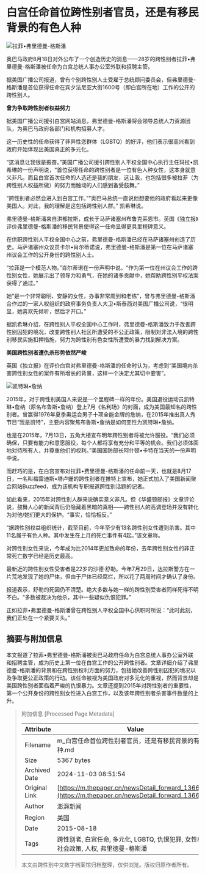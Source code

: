 # 白宫任命首位跨性别者官员，还是有移民背景的有色人种

![拉菲•弗里德曼-格斯潘](http://image.thepaper.cn/www/image/4/511/824.jpg)

奥巴马政府8月18日对外公布了一个创造历史的消息——28岁的跨性别者拉菲•弗里德曼-格斯潘被任命为白宫总统人事办公室外联和招聘主管。

据美国广播公司报道，曾有个别跨性别人士受雇于总统顾问委员会，但弗里德曼-格斯潘是首位获得任命在宾夕法尼亚大街1600号（即白宫所在地）工作的公开的跨性别人。

**曾为争取跨性别者权益努力**

据美国广播公司援引白宫网站消息，弗里德曼-格斯潘将会领导总统人力资源团队，为奥巴马政府各部门和机构招募人才。

这一历史性的任命获得了非异性恋群体（LGBTQ）的好评，他们表示很高兴看到政府开始体现出美国真正的多元化。

“这消息让我很是振奋。”美国广播公司援引跨性别人平权全国中心执行主任玛拉•凯希琳的一份声明说，“首位获得任命的跨性别者是一位有色人种女性，这本身就意义非凡。而且白宫首次任命的人选还是我的朋友，这让我，也包括很多被拉菲（为跨性别人权益所做）的努力而触动的人们感到备受鼓舞。”

“跨性别者必然会进入到白宫工作。”“奥巴马总统一直说他想要他的政府看起来更像美国人。对此，我的理解是这包括跨性别人群。” 凯希琳说。

弗里德曼-格斯潘来自洪都拉斯，成长于马萨诸塞州布鲁克莱恩市。英国《独立报》评价弗里德曼-格斯潘的移民背景使得这一任命显得更具里程碑意义。

在供职跨性别人平权全国中心之前，弗里德曼-格斯潘已经在马萨诸塞州创造了历史。马萨诸塞州众议员卡尔•肖尔蒂诺说，弗里德曼-格斯潘是第一位在马萨诸塞州议会工作的公开身份的跨性别人士。

“拉菲是一个模范人物。”肖尔蒂诺在一份声明中说。“作为第一位在州议会工作的跨性别女性，她展示出了领导力和勇气，在她的诸多贡献中，她帮助跨性别平权法案获得了通过。”

她“是一个非常聪明、安静的女性，办事非常周到和老练”，曾与弗里德曼-格斯潘合作过的一家人权组织的政府事务负责人大卫•斯泰西对美国广播公司说，“很明显，她喜欢先倾听，然后才开口。”

据凯希琳介绍，在跨性别人平权全国中心工作时，弗里德曼-格斯潘致力于改善跨性别囚犯的境况，改变跨性别人社区所遭受的不公正政策，限制对非法入境的跨性别移民实施扣押措施，努力为跨性别有色女性所遭受的暴力找到解决方案。

**美国跨性别者遭仇杀形势依然严峻**

英国《独立报》在评价白宫对弗里德曼-格斯潘的任命时认为，考虑到“美国境内杀害跨性别女性的案件有所增长的背景，这样一个决定尤其切中要害”。

![凯特琳•詹纳](http://image.thepaper.cn/www/image/4/511/825.jpg)

2015年，对于跨性别美国人来说是一个里程碑一样的年份。美国退役运动员凯特琳•詹纳（原名布鲁斯•詹纳）登上7月《名利场》的封面，成为美国最知名的跨性别者。曾赢得1976年夏季奥运会男子十项全能金牌的詹纳，在2015年推出真人秀节目“我是凯特”，主要内容聚焦布鲁斯•詹纳是如何变性为凯特琳•詹纳。

也是在2015年，7月13日，五角大楼宣布明年跨性别者将被允许服役。“我们必须确保，只要有能力和意愿服役，每个人都将享有充分和平等的机会。我们必须体面地对待所有人，并尊重他们的权利。”美国国防部长阿什顿•卡特在当天的一份声明中说。

而赶巧的是，在白宫宣布对拉菲•费里德曼-格斯潘的任命前一天，也就是8月17日，一名叫梅雷迪斯•塔卢姗的跨性别者在推特上宣布，她正式加入了美国新闻聚合网站Buzzfeed，成为该机构专职报道跨性别话题的记者。

如此看来，2015年对跨性别人群来说确实意义非凡。但《华盛顿邮报》文章评论说，鼓舞人心的新闻背后仍隐藏着黑暗的真相——跨性别人的高调登场并没有转化为对他/她们更大的保护。“事实，恰恰相反。”

“据跨性别权益组织统计，截至目前，今年至少有13名跨性别女性遭到杀害。其中11名属于有色人种。其中发生在上月的死亡事件有4起。”该文章称。

对跨性别女性来说，今年成为比2014年更加致命的年份，去年跨性别女性的非正常死亡数字已经是历史最高。

最新近的跨性别女性受害者是22岁的沙德·舒勒。今年7月29日，达拉斯警方在一片荒地发现了她的尸体，但由于尸体已经腐烂，所以花了两周时间才确认了身份。

报道表示，舒勒的死因仍不清楚。绝大多数与她一样的跨性别受害者同样死得不明不白。“多数被裁决为他杀，其中一些疑似仇恨犯罪。”

正如拉菲•弗里德曼-格斯潘曾在跨性别人平权全国中心供职时所说：“此时此刻，我们正处在一个紧要关头。”

## 摘要与附加信息

<!-- tcd_abstract -->
本文报道了拉菲•弗里德曼-格斯潘被奥巴马政府任命为白宫总统人事办公室外联和招聘主管，成为历史上第一位在白宫工作的公开跨性别者。文章详细介绍了弗里德曼-格斯潘的背景和在跨性别权利方面的努力，包括她改善跨性别囚犯的境况以及争取更公正政策的行动。该任命被视为美国政府对多元化的重视，然而背景却是美国跨性别者面临着严峻的仇恨暴力。文章还提到2015年对跨性别者的重要性，第一个公开身份的跨性别女性进入白宫工作，以及该年跨性别者杀害事件数量的上升。
<!-- tcd_abstract_end -->

> 附加信息 [Processed Page Metadata]
>
> | Attribute       | Value                                  |
> |-----------------|----------------------------------------|
> | Filename        | m_白宫任命首位跨性别者官员，还是有移民背景的有色人种.md                             |
> | Size            | 5367 bytes                           |
> | Archived Date   | 2024-11-03 08:51:54                             |
> | Original Link   | [https://m.thepaper.cn/newsDetail_forward_1366064](https://m.thepaper.cn/newsDetail_forward_1366064)                       |
> | Author          | 澎湃新闻                               |
> | Region          | 美国                               |
> | Date            | 2015-08-18                                 |
> | Tags            | 跨性别者, 白宫任命, 多元化, LGBTQ, 仇恨犯罪, 女性权益, 社会政策, 人权, 弗里德曼-格斯潘                                 |
>
> 本文由跨性别中文数字档案馆归档整理，仅供浏览。版权归原作者所有。
>